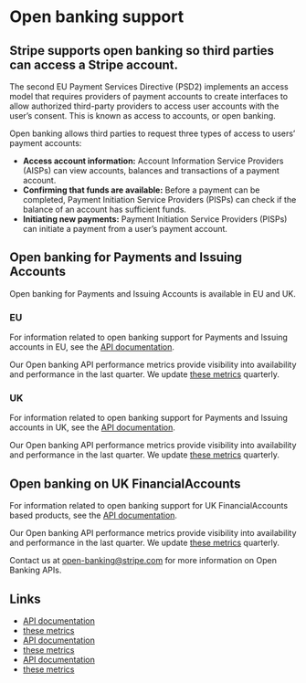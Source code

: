# Open banking support

## Stripe supports open banking so third parties can access a Stripe account.

The second EU Payment Services Directive (PSD2) implements an access model that
requires providers of payment accounts to create interfaces to allow authorized
third-party providers to access user accounts with the user’s consent. This is
known as access to accounts, or open banking.

Open banking allows third parties to request three types of access to users’
payment accounts:

- **Access account information:** Account Information Service Providers (AISPs)
can view accounts, balances and transactions of a payment account.
- **Confirming that funds are available:** Before a payment can be completed,
Payment Initiation Service Providers (PISPs) can check if the balance of an
account has sufficient funds.
- **Initiating new payments:** Payment Initiation Service Providers (PISPs) can
initiate a payment from a user’s payment account.

## Open banking for Payments and Issuing Accounts

Open banking for Payments and Issuing Accounts is available in EU and UK.

### EU

For information related to open banking support for Payments and Issuing
accounts in EU, see the [API
documentation](https://developer.api-v1-eu.stripeopenbanking.com/).

Our Open banking API performance metrics provide visibility into availability
and performance in the last quarter. We update [these
metrics](https://b.stripecdn.com/content/Stripe-REP020-v1-eu.pdf) quarterly.

### UK

For information related to open banking support for Payments and Issuing
accounts in UK, see the [API
documentation](https://developer.api-v1-uk.stripeopenbanking.com/).

Our Open banking API performance metrics provide visibility into availability
and performance in the last quarter. We update [these
metrics](https://b.stripecdn.com/content/Stripe-REP020-v1-uk.pdf) quarterly.

## Open banking on UK FinancialAccounts

For information related to open banking support for UK FinancialAccounts based
products, see the [API
documentation](https://developer.sandbox.stripeopenbanking.com/).

Our Open banking API performance metrics provide visibility into availability
and performance in the last quarter. We update [these
metrics](https://b.stripecdn.com/content/Stripe-REP020.pdf) quarterly.

Contact us at [open-banking@stripe.com](mailto:open-banking@stripe.com) for more
information on Open Banking APIs.

## Links

- [API documentation](https://developer.api-v1-eu.stripeopenbanking.com/)
- [these metrics](https://b.stripecdn.com/content/Stripe-REP020-v1-eu.pdf)
- [API documentation](https://developer.api-v1-uk.stripeopenbanking.com/)
- [these metrics](https://b.stripecdn.com/content/Stripe-REP020-v1-uk.pdf)
- [API documentation](https://developer.sandbox.stripeopenbanking.com/)
- [these metrics](https://b.stripecdn.com/content/Stripe-REP020.pdf)